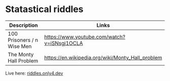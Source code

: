 # Statastical riddles

| Description | Links |
| ----------- | ------ |
| 100 Prisoners / n Wise Men | https://www.youtube.com/watch?v=iSNsgj1OCLA |
| The Monty Hall Problem | https://en.wikipedia.org/wiki/Monty_Hall_problem |


Live here: [riddles.only4.dev](https://riddles.only4.dev/)
